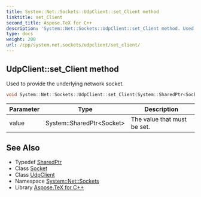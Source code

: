 ```yaml
---
title: System::Net::Sockets::UdpClient::set_Client method
linktitle: set_Client
second_title: Aspose.TeX for C++
description: 'System::Net::Sockets::UdpClient::set_Client method. Used to provide the underlying network socket in C++.'
type: docs
weight: 200
url: /cpp/system.net.sockets/udpclient/set_client/
---
```

## UdpClient::set_Client method


Used to provide the underlying network socket.

```cpp
void System::Net::Sockets::UdpClient::set_Client(System::SharedPtr<Socket> value)
```


| Parameter | Type | Description |
| --- | --- | --- |
| value | System::SharedPtr\<Socket\> | The value that must be set. |

## See Also

* Typedef [SharedPtr](../../../system/sharedptr/)
* Class [Socket](../../socket/)
* Class [UdpClient](../)
* Namespace [System::Net::Sockets](../../)
* Library [Aspose.TeX for C++](../../../)
